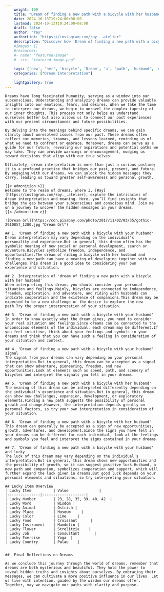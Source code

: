 ```yaml
---
    weight: 109
    title: "Dream of finding a new path with a bicycle with her husband"  # Assuming 'title' column exists
    date: 2024-10-13T19:24:00+08:00
    lastmod: 2024-10-13T19:24:00+08:00
    draft: false
    author: "ray"
    authorLink: "https://instagram.com/ray._.atelier"
    description: "Discover how 'Dream of finding a new path with a bicycle with her husband' can interpret your future and uncover its significant meanings in your life."
    #images: []
    #resources:
    #- name: "featured-image"
    #  src: "featured-image.png"
    
    tags: ['new', 'her', 'bicycle', 'Dream', 'a', 'path', 'husband', 'of', 'finding', 'with']
    categories: ["Dream Interpretation"]
    
    lightgallery: true
---
```

    
    Dreams have long fascinated humanity, serving as a window into our subconscious. Understanding and analyzing dreams can provide valuable insights into our emotions, fears, and desires. When we take the time to interpret our dreams, we begin to unravel the complex tapestry of our inner thoughts. This process not only helps us understand ourselves better but also allows us to connect our past experiences with our present circumstances and future possibilities.
    
    By delving into the meanings behind specific dreams, we can gain clarity about unresolved issues from our past. These dreams often reflect our memories, traumas, and lessons learned, reminding us of what we need to confront or embrace. Moreover, dreams can serve as a guide for our future, revealing our aspirations and potential paths we may take. They can provide warnings or encouragement, nudging us toward decisions that align with our true selves.
    
    Ultimately, dream interpretation is more than just a curious pastime; it is a profound practice that bridges our past, present, and future. By engaging with our dreams, we can unlock the hidden messages they carry, leading us toward greater self-awareness and personal growth.
    
    {{< admonition >}}
    Welcome to the realm of dreams, where I, [Ray](https://instagram.com/ray._.atelier), explore the intricacies of dream interpretation and meaning. Here, you’ll find insights that bridge the gap between your subconscious and conscious mind. Join me on a journey to uncover the hidden messages in your dreams.
    {{< /admonition >}}
    
    ![Dream Grl](https://cdn.pixabay.com/photo/2017/11/02/03/35/gothic-2910057_1280.jpg "Dream Grl")
    
    ## 1. 'Dream of finding a new path with a bicycle with your husband'
    Dream interpretation may vary depending on the individual's personality and experience.But in general, this dream often has the symbolic meaning of new social or personal development, search or adventure.Bicycles symbolize freedom, independence, and opportunities.The dream of riding a bicycle with her husband and finding a new path can have a meaning of developing together with new challenges.This dream is a good idea to considering your own experience and situation.
    
    ## 2. Interpretation of 'dream of finding a new path with a bicycle with her husband'
    When interpreting this dream, you should consider your personal situation and feelings.Mainly, bicycles are connected to independence, freedom, exploration, and adventure, and riding with husbands can indicate cooperation and the existence of companions.This dream may be expected to be a new challenge or the desire to explore the new path.Try the proper interpretation of your situation.
    
    ## 3. 'Dream of finding a new path with a bicycle with your husband'
    In order to know exactly what the dream gives, you need to consider your real situation and feelings.Since dreams can be connected to the unconscious elements of the individual, each dream may be different.If you feel intuitive, think about your feelings and symbols in your dreams and think that you can have such a feeling in consideration of your situation and context.
    
    ## 4. 'Dream of finding a new path with a bicycle with your husband' signal
    The signal from your dreams can vary depending on your personal interpretation.But in general, this dream can be accepted as a signal that can show adventure, pioneering, freedom, and new opportunities.Look at elements such as speed, path, and scenery of bicycles and interpret the signals you felt in your dreams.
    
    ## 5. 'Dream of finding a new path with a bicycle with her husband'
    The meaning of this dream can be interpreted differently depending on the individual's experience and situation.But in general, this dream can show new challenges, expansion, development, or exploratory elements.Finding a new path suggests the possibility of personal growth and change.However, the interpretation depends greatly on personal factors, so try your own interpretation in consideration of your situation.
    
    ## 6. 'Dream of finding a new path with a bicycle with her husband'
    This dream can generally be accepted as a sign of new opportunities, growth, adventures, and development.Since the signs you have felt in your dreams can be different for each individual, look at the feelings and symbols you feel and interpret the signs contained in your dreams.
    
    ## 7. 'Dream of finding a new path with a bicycle with your husband' and lucky
    The luck of this dream may vary depending on the individual's interpretation.But in general, this dream shows new opportunities and the possibility of growth, so it can suggest positive luck.Husband, a new path and companion, symbolizes cooperation and support, which will further expand the luck given in dreams.But good luck depends on your personal elements and situations, so try interpreting your situation.
    
    ## Lucky Item Overview
    | Lucky Item          | Value              |
    |---------------|--------------------|
    | Lucky Number        | 23, 28, 35, 39, 40, 42  |
    | Lucky Word          | Wisdom |
    | Lucky Animal        | Ostrich |
    | Lucky Place         | Museum     |
    | Lucky Color         | Lime     |
    | Lucky Food          | Croissant      |
    | Lucky Instrument    | Mandolin |
    | Lucky Flower        | Strelitzia    |
    | Lucky Job           | Consultant       |
    | Lucky Exercise      | Yoga  |
    | Lucky Country       | Palau    |
    
    
    ##  Final Reflections on Dreams
    
    As we conclude this journey through the world of dreams, remember that dreams are both mysterious and beautiful. They hold the power to reveal hidden truths and insights about ourselves. By embracing their messages, we can cultivate a more positive influence in our lives. Let us live with intention, guided by the wisdom our dreams offer. Together, may we navigate our paths with clarity and purpose.
    